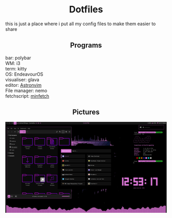 <h1 align="center">
Dotfiles
</h1>

this is just a place where i put all my config files to make them easier to share

<h2 align="center"> Programs </h2>

bar: polybar <br>
WM: i3 <br>
term: kitty <br>
OS: EndeavourOS <br>
visualiser: glava <br>
editor: <a href="https://astronvim.github.io/">Astronvim</a> <br>
File manager: nemo <br>
fetchscript: <a href="https://github.com/xXTacticalWaffleXx/minfetch"> minfetch </a> <br>
<h2 align="center"> Pictures </h2>

<img src="./img/img1.png">
